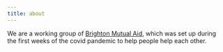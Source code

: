 ```yaml
---
title: about
---
```


We are a working group of [Brighton Mutual Aid](https://brightonmutualaid.co.uk/), which was set up during the first weeks of the covid pandemic to help people help each other.